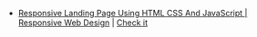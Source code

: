 - [Responsive Landing Page Using HTML CSS And JavaScript \| Responsive Web Design](https://www.youtube.com/watch?v=Lf6zONwYeec) | [Check it](./coffee-3d)
